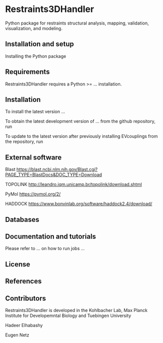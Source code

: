# Restraints3DHandler
Python package for restraints structural analysis, mapping, validation, visualization, and modeling.

## Installation and setup
Installing the Python package


## Requirements
Restraints3DHandler requires a Python >=  ... installation. 


## Installation
To install the latest version ...


To obtain the latest development version of ... from the github repository, run

To update to the latest version after previously installing EVcouplings from the repository, run


## External software 

Blast 
https://blast.ncbi.nlm.nih.gov/Blast.cgi?PAGE_TYPE=BlastDocs&DOC_TYPE=Download


TOPOLINK 
http://leandro.iqm.unicamp.br/topolink/download.shtml


PyMol 
https://pymol.org/2/


HADDOCK
https://www.bonvinlab.org/software/haddock2.4/download/ 

## Databases


## Documentation and tutorials
Please refer to ... on how to run jobs ...


## License


## References


## Contributors
Restraints3DHandler is developed in the Kohlbacher Lab, Max Planck Institute for Developemntal Biology and Tuebingen University 

Hadeer Elhabashy

Eugen Netz


